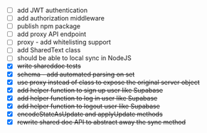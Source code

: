 - [ ] add JWT authentication
- [ ] add authorization middleware
- [ ] publish npm package
- [ ] add proxy API endpoint
- [ ] proxy - add whitelisting support
- [ ] add SharedText class
- [ ] should be able to local sync in NodeJS
- [X] ~~write shareddoc tests~~
- [X] ~~schema - add automated parsing on set~~
- [X] ~~use proxy instead of class to expose the original server object~~
- [X] ~~add helper function to sign up user like Supabase~~
- [X] ~~add helper function to log in user like Supabase~~
- [X] ~~add helper function to logout user like Supabase~~
- [X] ~~encodeStateAsUpdate and applyUpdate methods~~
- [X] ~~rewrite shared doc API to abstract away the sync method~~